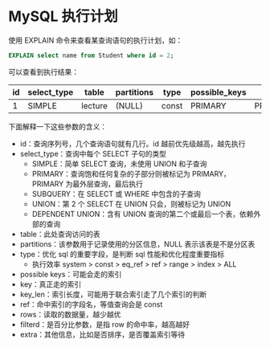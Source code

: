 # MySQL 执行计划

使用 EXPLAIN 命令来查看某查询语句的执行计划，如：

```sql
EXPLAIN select name from Student where id = 2;
```

可以查看到执行结果：

| id   | select_type | table   | partitions | type  | possible_keys | key     | key_len | ref   | rows | filtered | Extra  |
| ---- | ----------- | ------- | ---------- | ----- | ------------- | ------- | ------- | ----- | ---- | -------- | ------ |
| 1    | SIMPLE      | lecture | (NULL)     | const | PRIMARY       | PRIMARY | 8       | const | 1    | 100.00   | (NULL) |

下面解释一下这些参数的含义：

- id：查询序列号，几个查询语句就有几行。id 越前优先级越高，越先执行
- select_type：查询中每个 SELECT 子句的类型
  - SIMPLE：简单 SELECT 查询，未使用 UNION 和子查询
  - PRIMARY：查询饱和任何复杂的子部分则被标记为 PRIMARY，PRIMARY 为最外层查询，最后执行
  - SUBQUERY：在 SELECT 或 WHERE 中包含的子查询
  - UNION：第 2 个 SELECT 在 UNION 只会，则被标记为 UNION
  - DEPENDENT UNION：含有 UNION 查询的第二个或最后一个表，依赖外部的查询
- table：此处查询访问的表
- partitions：该参数用于记录使用的分区信息，NULL 表示该表是不是分区表
- type：优化 sql 的重要字段，是判断 sql 性能和优化程度重要指标
  - 执行效率 system > const > eq_ref > ref > range > index > ALL
- possible keys：可能会走的索引
- key：真正走的索引
- key_len：索引长度，可能用于联合索引走了几个索引的判断
- ref：命中索引的字段名，等值查询会是 const
- rows：读取的数据量，越少越优
- filterd：是百分比参数，是指 row 的命中率，越高越好
- extra：其他信息，比如是否排序，是否覆盖索引等待



